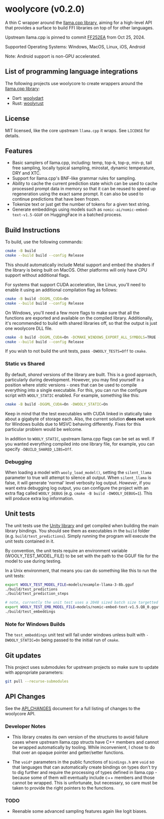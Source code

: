 # woolycore (v0.2.0)

A thin C wrapper around the [llama.cpp library](https://github.com/ggerganov/llama.cpp), aiming for a high-level
API that provides a surface to build FFI libraries on top of for other languages.

Upstream llama.cpp is pinned to commit 
[FF252EA](https://github.com/ggerganov/llama.cpp/commit/ff252ea48e90e6552010fd74584334fb41bdd387)
from Oct 25, 2024.

Supported Operating Systems: Windows, MacOS, Linux, iOS, Android 

Note: Android support is non-GPU accelerated.


## List of programming language integrations

The following projects use woolycore to create wrappers around the
[llama.cpp library](https://github.com/ggerganov/llama.cpp):

* Dart: [woolydart](https://github.com/tbogdala/woolydart)
* Rust: [woolyrust](https://github.com/tbogdala/woolyrust)


## License

MIT licensed, like the core upstream `llama.cpp` it wraps. See `LICENSE` for details.


## Features

* Basic samplers of llama.cpp, including: temp, top-k, top-p, min-p, tail free sampling, locally typical sampling, 
  mirostat, dynamic temperature, DRY and XTC.
* Support for llama.cpp's BNF-like grammar rules for sampling.
* Ability to cache the current prediction state which can be used to cache processed prompt data in memory 
  so that it can be reused to speed up regeneration using the exact same prompt. It can also be used to continue
  predictions that have been frozen.
* Tokenize text or just get the number of tokens for a given text string.
* Generate embeddings using models such as `nomic-ai/nomic-embed-text-v1.5-GGUF` on HuggingFace in a batched process.


## Build Instructions

To build, use the following commands:

```bash
cmake -B build
cmake --build build --config Release
```

This should automatically include Metal support and embed the shaders if the library is being built on MacOS. Other
platforms will only have CPU support without additional flags.

For systems that support CUDA acceleration, like Linux, you'll need to enable it using an additional compilation flag
as follows:

```bash
cmake -B build -DGGML_CUDA=On 
cmake --build build --config Release
```

On Windows, you'll need a few more flags to make sure that all the functions are exported and
available on the compiled library. Additionally, it's recommended to build with shared libraries
off, so that the output is just one woolycore DLL file.

```bash
cmake -B build -DGGML_CUDA=On -DCMAKE_WINDOWS_EXPORT_ALL_SYMBOLS=TRUE -DBUILD_SHARED_LIBS=Off
cmake --build build --config Release
```

If you wish to not build the unit tests, pass `-DWOOLY_TESTS=Off` to `cmake`.


### Static vs Shared

By default, *shared* versions of the library are built. This is a good approach, particularly during
development. However, you may find yourself in a position where *static* versions - ones that can
be used to compile everything into a single executable. For this, you can run the configure script
with `WOOLY_STATIC` enabled. For example, something like this:

```bash
cmake -B build -DGGML_CUDA=On -DWOOLY_STATIC=On
```

Keep in mind that the test executables with CUDA linked in statically take about a gigabyte of storage each.
Also, the current solution **does not** work for Windows builds due to MSVC behaving differently. Fixes
for this particular problem would be welcome.

In addition to `WOOLY_STATIC`, upstream llama.cpp flags can be set as well. If you wanted everything
compiled into one library file, for example, you can specify `-DBUILD_SHARED_LIBS=Off`.


### Debugging

When loading a model with `wooly_load_model()`, setting the `silent_llama` parameter to true will attempt
to silence all output. When `silent_llama` is false, it will generate 'normal' level verbosity
log output. *However*, if you want extra debugging log output, you can configure the project
with an extra flag called `WOOLY_DEBUG` (e.g. `cmake -B build -DWOOLY_DEBUG=1`). This will
produce extra log information.


## Unit tests

The unit tests use the [Unity library](https://github.com/ThrowTheSwitch/Unity) 
and get compiled when building the main library bindings. You should see them as executables
in the `build` folder (e.g. `build/test_predictions`). Simply running the program will execute the
unit tests contained in it. 

By convention, the unit tests require an environment variable (WOOLY_TEST_MODEL_FILE) to be set 
with the path to the GGUF file for the model to use during testing.

In a Unix environment, that means you can do something like this to run the unit tests:

```bash
export WOOLY_TEST_MODEL_FILE=models/example-llama-3-8b.gguf
./build/test_predictions
./build/test_prediction_steps

# note, currently the unit test uses a 2048 sized batch size targetted towards this particular model
export WOOLY_TEST_EMB_MODEL_FILE=models/nomic-embed-text-v1.5.Q8_0.gguf
./build/test_embeddings
```

### Note for Windows Builds

The `test_embeddings` unit test will fail under windows unless built with `-DWOOLY_STATIC=On` being
passed to the initial run of `cmake`.


## Git updates

This project uses submodules for upstream projects so make sure to update with appropriate parameters:

```bash
git pull --recurse-submodules
```


## API Changes

See the [API_CHANGES](API_CHANGES.md) document for a full listing of changes to the woolycore
API.


### Developer Notes

*   This library creates its own version of the structures to avoid failure cases where upstream
    llama.cpp structs have C++ members and cannot be wrapped automatically by tooling. While 
    inconvenient, I chose to do that over an opaque pointer and getter/setter functions.

*   The `void*` parameters in the public functions of `bindings.h` are `void` so that languages
    that can automatically create bindings on types don't try to dig further and require
    the processing of types defined in llama.cpp - because some of them will eventually include
    c++ members and those cannot be wrapped. This is unfortunate, but necessary, so care must
    be taken to provide the right pointers to the functions.


### TODO

* Reenable some advanced sampling features again like logit biases.
